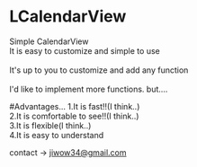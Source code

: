 # LCalendarView

Simple CalendarView <br>
It is easy to customize and simple to use
<br>
<br>
It's up to you to customize and add any function
<br>
<br>
I'd like to implement more functions. but....

#Advantages...
1.It is fast!!(I think..)<br>
2.It is comfortable to see!!(I think..)<br>
3.It is flexible(I think..)<br>
4.It is easy to understand<br>

contact -> jiwow34@gmail.com
